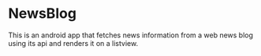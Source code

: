 # NewsBlog
This is an android app that fetches news information from a web news blog using its api and renders it on a listview.
